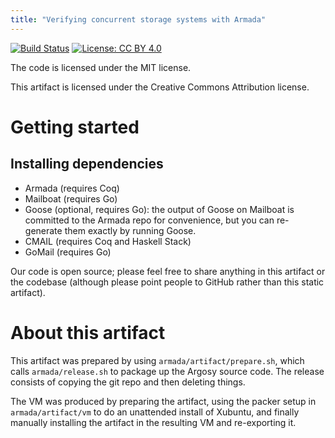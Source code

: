```yaml
---
title: "Verifying concurrent storage systems with Armada"
---
```


[![Build Status](https://travis-ci.org/mit-pdos/armada.svg?branch=master)](https://travis-ci.org/mit-pdos/armada)
[![License: CC BY 4.0](https://img.shields.io/badge/License-CC%20BY%204.0-lightgrey.svg)](https://creativecommons.org/licenses/by/4.0/)

The code is licensed under the MIT license.

This artifact is licensed under the Creative Commons Attribution license.

# Getting started

## Installing dependencies

- Armada (requires Coq)
- Mailboat (requires Go)
- Goose (optional, requires Go): the output of Goose on Mailboat is committed to
  the Armada repo for convenience, but you can re-generate them exactly by
  running Goose.
- CMAIL (requires Coq and Haskell Stack)
- GoMail (requires Go)

Our code is open source; please feel free to share anything in this artifact or
the codebase (although please point people to GitHub rather than this static
artifact).

# About this artifact

This artifact was prepared by using `armada/artifact/prepare.sh`, which calls
`armada/release.sh` to package up the Argosy source code. The release consists
of copying the git repo and then deleting things.

The VM was produced by preparing the artifact, using the packer setup in
`armada/artifact/vm` to do an unattended install of Xubuntu, and finally manually
installing the artifact in the resulting VM and re-exporting it.
